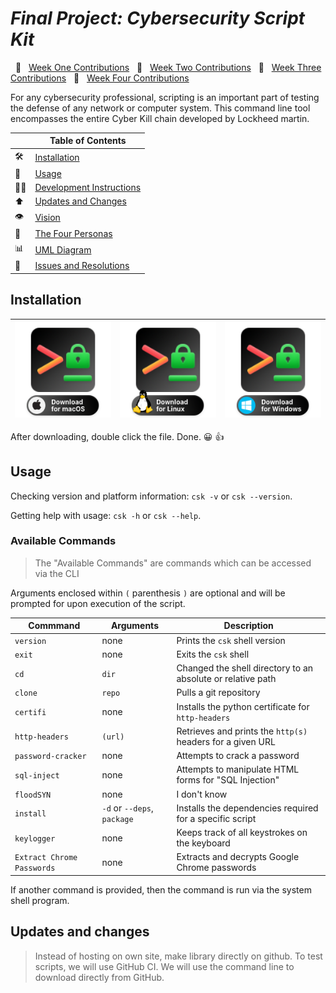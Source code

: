 # _Final Project: Cybersecurity Script Kit_

&nbsp; 🔷 &nbsp;
[Week One Contributions](https://github.com/CIS3296SoftwareDesignF21/prj-01-cybersecurity-script-kit/blob/ReadmeV2/markdowns/Week1.md)
&nbsp; 🔷 &nbsp;
[Week Two Contributions](https://github.com/CIS3296SoftwareDesignF21/prj-01-cybersecurity-script-kit/blob/ReadmeV2/markdowns/Week2.md)
&nbsp; 🔷 &nbsp;
[Week Three Contributions](https://github.com/CIS3296SoftwareDesignF21/prj-01-cybersecurity-script-kit/blob/ReadmeV2/markdowns/Week3.md)
&nbsp; 🔷 &nbsp; [Week Four Contributions](https://github.com/CIS3296SoftwareDesignF21/prj-01-cybersecurity-script-kit/blob/ReadmeV2/markdowns/week4.md)

For any cybersecurity professional, scripting is an important part of testing the defense of any network or computer system. This command line tool encompasses the entire Cyber Kill chain developed by Lockheed martin. 

|     | Table of Contents                                     |
| --- | ----------------------------------------------------- |
| 🛠   | [Installation](#installation)                         |
| 🥷   | [Usage](#usage)                                       |
| 👨‍💻  | [Development Instructions](https://github.com/CIS3296SoftwareDesignF21/prj-01-cybersecurity-script-kit/blob/ReadmeV2/markdowns/devInstruc.md) |
| ⬆️  | [Updates and Changes](#updates-and-changes)           |
| 👁   | [Vision](https://github.com/CIS3296SoftwareDesignF21/prj-01-cybersecurity-script-kit/blob/ReadmeV2/markdowns/Personas%2B.md)            |
| 💁  | [The Four Personas](https://github.com/CIS3296SoftwareDesignF21/prj-01-cybersecurity-script-kit/blob/ReadmeV2/markdowns/Personas%2B.md) |
| 📊  | [UML Diagram](https://github.com/CIS3296SoftwareDesignF21/prj-01-cybersecurity-script-kit/blob/ReadmeV2/markdowns/UML.md)               |
| 🧐 | [Issues and Resolutions](https://github.com/CIS3296SoftwareDesignF21/prj-01-cybersecurity-script-kit/blob/Chrome/markdowns/issues.md)               |






## Installation

| [![](readme/downloads/csk-darwin.png)](https://github.com/CIS3296SoftwareDesignF21/prj-01-cybersecurity-script-kit/releases/download/v0.0.3-beta/csk-installer.zsh) | [![](readme/downloads/csk-linux.png)](installer/csk-installer.bash) | [![](readme/downloads/csk-win.png)](installer/csk-installer.bat) |
| ------------------------------------------------------------------------------------------------------------------------------------------------------------------- | ------------------------------------------------------------------- | ---------------------------------------------------------------- |

After downloading, double click the file. Done. 😀 👍

## Usage

Checking version and platform information: `csk -v` or `csk --version`.

Getting help with usage: `csk -h` or `csk --help`.

### Available Commands

> The "Available Commands" are commands which can be accessed via the CLI

Arguments enclosed within `(` parenthesis `)` are optional and will be prompted
for upon execution of the script.

| Commmand           | Arguments                   | Description                                                 |
| ------------------ | --------------------------- | ----------------------------------------------------------- |
| `version`          | none                        | Prints the `csk` shell version                              |
| `exit`             | none                        | Exits the `csk` shell                                       |
| `cd`               | `dir`                       | Changed the shell directory to an absolute or relative path |
| `clone`            | `repo`                      | Pulls a git repository                                      |
| `certifi`          | none                        | Installs the python certificate for `http-headers`          |
| `http-headers`     | `(url)`                     | Retrieves and prints the `http(s)` headers for a given URL  |
| `password-cracker` | none                        | Attempts to crack a password                                |
| `sql-inject`       | none                        | Attempts to manipulate HTML forms for "SQL Injection"       |
| `floodSYN`         | none                        | I don't know                                                |
| `install`          | `-d` or `--deps`, `package` | Installs the dependencies required for a specific script    |
| `keylogger`        | none                        | Keeps track of all keystrokes on the keyboard               |
| `Extract Chrome Passwords`        | none                        | Extracts and decrypts Google Chrome passwords              |

If another command is provided, then the command is run via the system shell program.

## Updates and changes

> Instead of hosting on own site, make library directly on github. To test scripts, we will use GitHub CI. We will use the command line to download directly from GitHub.
